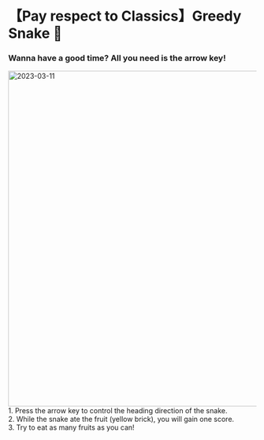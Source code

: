 # 【Pay respect to Classics】Greedy Snake :snake:
### Wanna have a good time? All you need is the arrow key!
<img width="681" alt="2023-03-11" src="https://user-images.githubusercontent.com/63065690/224485262-6aeaeb6c-352c-4535-859a-528db84625ba.png">
1. Press the arrow key to control the heading direction of the snake.<br />
2. While the snake ate the fruit (yellow brick), you will gain one score.<br />
3. Try to eat as many fruits as you can!
